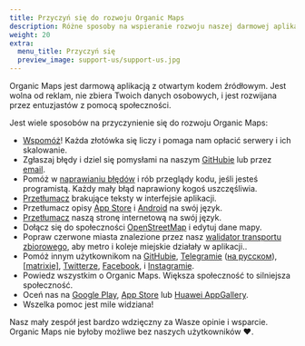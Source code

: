 ```yaml
---
title: Przyczyń się do rozwoju Organic Maps
description: Różne sposoby na wspieranie rozwoju naszej darmowej aplikacji
weight: 20
extra:
  menu_title: Przyczyń się
  preview_image: support-us/support-us.jpg
---
```


Organic Maps jest darmową aplikacją z otwartym kodem źródłowym. Jest wolna od reklam, nie zbiera Twoich danych osobowych,
i jest rozwijana przez entuzjastów z pomocą społeczności.

Jest wiele sposobów na przyczynienie się do rozwoju Organic Maps:

- [Wspomóż](@/donate/index.pl.md)! Każda złotówka się liczy i pomaga nam opłacić serwery i ich skalowanie.
- Zgłaszaj błędy i dziel się pomysłami na naszym [GitHubie](https://github.com/organicmaps/organicmaps/issues)
  lub przez [email](mailto:support@organicmaps.app).
- Pomóż w [naprawianiu błędów](https://github.com/organicmaps/organicmaps/blob/master/docs/CONTRIBUTING.md)
  i rób przeglądy kodu, jeśli jesteś programistą. Każdy mały błąd naprawiony kogoś uszczęśliwia.
- [Przetłumacz](https://github.com/organicmaps/organicmaps/blob/master/docs/CONTRIBUTING.md#translations)
  brakujące teksty w interfejsie aplikacji.
- Przetłumacz opisy [App Store](https://github.com/organicmaps/organicmaps/tree/master/iphone/metadata/en-US)
  i [Android](https://github.com/organicmaps/organicmaps/tree/master/android/src/google/play/listings/en-US)
  na swój język.
- [Przetłumacz](https://github.com/organicmaps/organicmaps.github.io) naszą stronę internetową na swój język.
- Dołącz się do społeczności [OpenStreetMap](https://www.openstreetmap.org/about) i edytuj dane mapy.
- Popraw czerwone miasta znalezione przez nasz [walidator transportu zbiorowego](https://cdn.organicmaps.app/subway/), aby metro i koleje miejskie działały w aplikacji..
- Pomóż innym użytkownikom na [GitHubie](https://github.com/organicmaps/organicmaps/issues),
  [Telegramie](https://t.me/OrganicMaps) ([на русском](https://t.me/OrganicMapsRu)),
  [[matrixie]](https://matrix.to/#/#organicmaps:matrix.org),
  [Twitterze](https://twitter.com/OrganicMapsApp), [Facebook](https://facebook.com/OrganicMaps),
  i [Instagramie](https://instagram.com/OrganicMaps.app).
- Powiedz wszystkim o Organic Maps. Większa społeczność to silniejsza społeczność.
- Oceń nas na [Google Play](market://details?id=app.organicmaps),
  [App Store](https://itunes.apple.com/app/id1567437057?action=write-review) lub
  [Huawei AppGallery](appmarket://details?id=app.organicmaps).
- Wszelka pomoc jest mile widziana!

Nasz mały zespół jest bardzo wdzięczny za Wasze opinie i wsparcie. Organic Maps nie byłoby możliwe bez naszych użytkowników ❤️.
